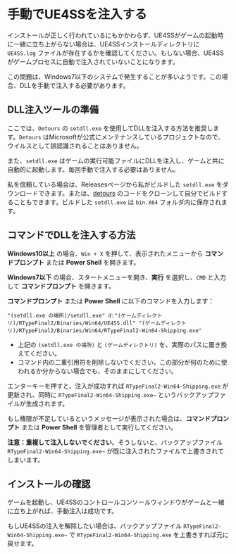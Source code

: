 # 手動でUE4SSを注入する

インストールが正しく行われているにもかかわらず、UE4SSがゲームの起動時に一緒に立ち上がらない場合は、UE4SSインストールディレクトリに `UE4SS.log` ファイルが存在するかを確認してください。もしない場合、UE4SSがゲームプロセスに自動で注入されていないことになります。

この問題は、Windows7以下のシステムで発生することが多いようです。この場合、DLLを手動で注入する必要があります。

## DLL注入ツールの準備

ここでは、`Detours` の `setdll.exe` を使用してDLLを注入する方法を推奨します。`Detours` はMicrosoftが公式にメンテナンスしているプロジェクトなので、ウイルスとして誤認識されることはありません。

また、`setdll.exe` はゲームの実行可能ファイルにDLLを注入し、ゲームと共に自動的に起動します。毎回手動で注入する必要はありません。

私を信頼している場合は、Releasesページから私がビルドした `setdll.exe` をダウンロードできます。または、[detours](https://github.com/microsoft/detours) のコードをクローンして自分でビルドすることもできます。ビルドした `setdll.exe` は `bin.X64` フォルダ内に保存されます。

## コマンドでDLLを注入する方法

**Windows10以上** の場合、`Win + X` を押して、表示されたメニューから **コマンドプロンプト** または **Power Shell** を開きます。

**Windows7以下** の場合、スタートメニューを開き、**実行** を選択し、`CMD` と入力して **コマンドプロンプト** を開きます。

**コマンドプロンプト** または **Power Shell** に以下のコマンドを入力します：
```
"(setdll.exe の場所)/setdll.exe" d:"(ゲームディレクトリ)/RTypeFinal2/Binaries/Win64/UE4SS.dll" "(ゲームディレクトリ)/RTypeFinal2/Binaries/Win64/RTypeFinal2-Win64-Shipping.exe"
```
- 上記の `(setdll.exe の場所)` と `(ゲームディレクトリ)` を、実際のパスに置き換えてください。
- コマンド内の二重引用符を削除しないでください。この部分が何のために使われるか分からない場合でも、そのままにしてください。

エンターキーを押すと、注入が成功すれば `RTypeFinal2-Win64-Shipping.exe` が更新され、同時に `RTypeFinal2-Win64-Shipping.exe~` というバックアップファイルが生成されます。

もし権限が不足しているというメッセージが表示された場合は、**コマンドプロンプト** または **Power Shell** を管理者として実行してください。

**注意：重複して注入しないでください**。そうしないと、バックアップファイル `RTypeFinal2-Win64-Shipping.exe~` が既に注入されたファイルで上書きされてしまいます。

## インストールの確認

ゲームを起動し、UE4SSのコントロールコンソールウィンドウがゲームと一緒に立ち上がれば、手動注入は成功です。

もしUE4SSの注入を解除したい場合は、バックアップファイル `RTypeFinal2-Win64-Shipping.exe~` で `RTypeFinal2-Win64-Shipping.exe` を上書きすれば元に戻せます。

